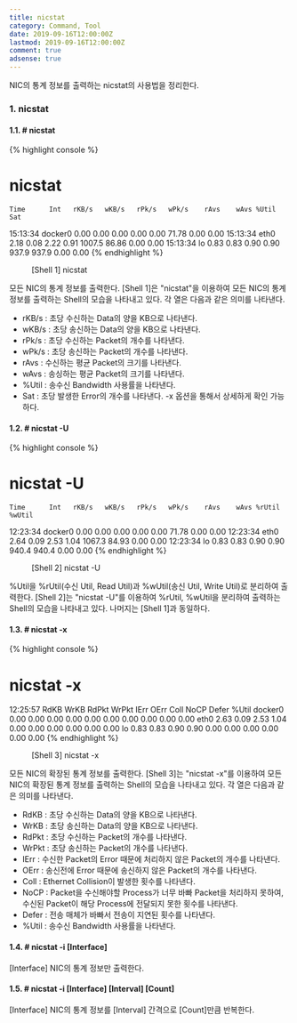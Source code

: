 ```yaml
---
title: nicstat
category: Command, Tool
date: 2019-09-16T12:00:00Z
lastmod: 2019-09-16T12:00:00Z
comment: true
adsense: true
---
```


NIC의 통계 정보를 출력하는 nicstat의 사용법을 정리한다.

### 1. nicstat

#### 1.1. # nicstat

{% highlight console %}
# nicstat
    Time      Int   rKB/s   wKB/s   rPk/s   wPk/s    rAvs    wAvs %Util    Sat
15:13:34  docker0    0.00    0.00    0.00    0.00    0.00   71.78  0.00   0.00
15:13:34     eth0    2.18    0.08    2.22    0.91  1007.5   86.86  0.00   0.00
15:13:34       lo    0.83    0.83    0.90    0.90   937.9   937.9  0.00   0.00
{% endhighlight %}
<figure>
<figcaption class="caption">[Shell 1] nicstat</figcaption>
</figure>

모든 NIC의 통계 정보를 출력한다. [Shell 1]은 "nicstat"을 이용하여 모든 NIC의 통계 정보를 출력하는 Shell의 모습을 나타내고 있다. 각 열은 다음과 같은 의미를 나타낸다.

* rKB/s : 초당 수신하는 Data의 양을 KB으로 나타낸다.
* wKB/s : 초당 송신하는 Data의 양을 KB으로 나타낸다. 
* rPk/s : 초당 수신하는 Packet의 개수를 나타낸다.
* wPk/s : 초당 송신하는 Packet의 개수를 나타낸다.
* rAvs : 수신하는 평균 Packet의 크기를 나타낸다.
* wAvs : 송싱하는 평균 Packet의 크기를 나타낸다.
* %Util : 송수신 Bandwidth 사용률을 나타낸다.
* Sat : 초당 발생한 Error의 개수를 나타낸다. -x 옵션을 통해서 상세하게 확인 가능하다.

#### 1.2. # nicstat -U

{% highlight console %}
# nicstat -U
    Time      Int   rKB/s   wKB/s   rPk/s   wPk/s    rAvs    wAvs %rUtil %wUtil
12:23:34  docker0    0.00    0.00    0.00    0.00    0.00   71.78   0.00   0.00
12:23:34     eth0    2.64    0.09    2.53    1.04  1067.3   84.93   0.00   0.00
12:23:34       lo    0.83    0.83    0.90    0.90   940.4   940.4   0.00   0.00
{% endhighlight %}
<figure>
<figcaption class="caption">[Shell 2] nicstat -U</figcaption>
</figure>

%Util을 %rUtil(수신 Util, Read Util)과 %wUtil(송신 Util, Write Util)로 분리하여 출력한다. [Shell 2]는 "nicstat -U"를 이용하여 %rUtil, %wUtil을 분리하여 출력하는 Shell의 모습을 나타내고 있다. 나머지는 [Shell 1]과 동일하다.

#### 1.3. # nicstat -x

{% highlight console %}
# nicstat -x  
12:25:57      RdKB    WrKB   RdPkt   WrPkt   IErr  OErr  Coll  NoCP Defer  %Util
docker0       0.00    0.00    0.00    0.00   0.00  0.00  0.00  0.00  0.00   0.00
eth0          2.63    0.09    2.53    1.04   0.00  0.00  0.00  0.00  0.00   0.00
lo            0.83    0.83    0.90    0.90   0.00  0.00  0.00  0.00  0.00   0.00
{% endhighlight %}
<figure>
<figcaption class="caption">[Shell 3] nicstat -x</figcaption>
</figure>

모든 NIC의 확장된 통계 정보를 출력한다. [Shell 3]는 "nicstat -x"를 이용하여 모든 NIC의 확장된 통계 정보를 출력하는 Shell의 모습을 나타내고 있다. 각 열은 다음과 같은 의미를 나타낸다.

* RdKB : 초당 수신하는 Data의 양을 KB으로 나타낸다.
* WrKB : 초당 송신하는 Data의 양을 KB으로 나타낸다. 
* RdPkt : 초당 수신하는 Packet의 개수를 나타낸다.
* WrPkt : 초당 송신하는 Packet의 개수를 나타낸다.
* IErr : 수신한 Packet의 Error 때문에 처리하지 않은 Packet의 개수를 나타낸다.
* OErr : 송신전에 Error 때문에 송신하지 않은 Packet의 개수를 나타낸다.
* Coll : Ethernet Collision이 발생한 횟수를 나타낸다.
* NoCP : Packet을 수신해야할 Process가 너무 바빠 Packet을 처리하지 못하여, 수신된 Packet이 해당 Process에 전달되지 못한 횟수를 나타낸다.
* Defer : 전송 매체가 바빠서 전송이 지연된 횟수를 나타낸다.
* %Util : 송수신 Bandwidth 사용률을 나타낸다.

#### 1.4. # nicstat -i [Interface]

[Interface] NIC의 통계 정보만 출력한다.

#### 1.5. # nicstat -i [Interface] [Interval] [Count]

[Interface] NIC의 통계 정보를 [Interval] 간격으로 [Count]만큼 반복한다.
